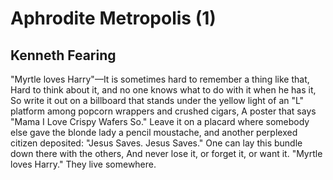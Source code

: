 # Aphrodite Metropolis (1)
## Kenneth Fearing
"Myrtle loves Harry"—It is sometimes hard to remember a thing like that,
Hard to think about it, and no one knows what to do with it when he has it,
So write it out on a billboard that stands under the yellow light of an "L"
platform among popcorn wrappers and crushed cigars,
A poster that says "Mama I Love Crispy Wafers So."
Leave it on a placard where somebody else gave the blonde lady a pencil
moustache, and another perplexed citizen deposited:
"Jesus Saves. Jesus Saves."
One can lay this bundle down there with the others,
And never lose it, or forget it, or want it.
"Myrtle loves Harry."
They live somewhere.